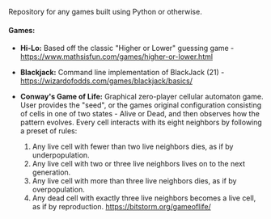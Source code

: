 Repository for any games built using Python or otherwise.

#### Games:

- __Hi-Lo:__ Based off the classic "Higher or Lower" guessing game - https://www.mathsisfun.com/games/higher-or-lower.html

- __Blackjack:__ Command line implementation of BlackJack (21) - https://wizardofodds.com/games/blackjack/basics/

- __Conway's Game of Life:__ Graphical zero-player cellular automaton game. User provides the "seed", or the games original configuration consisting of cells in one of two states - Alive or Dead, and then observes how the pattern evolves.
Every cell interacts with its eight neighbors by following a preset of rules:
	1. Any live cell with fewer than two live neighbors dies, as if by underpopulation.
	2. Any live cell with two or three live neighbors lives on to the next generation.
	3. Any live cell with more than three live neighbors dies, as if by overpopulation.
	4. Any dead cell with exactly three live neighbors becomes a live cell, as if by reproduction.
	https://bitstorm.org/gameoflife/
 